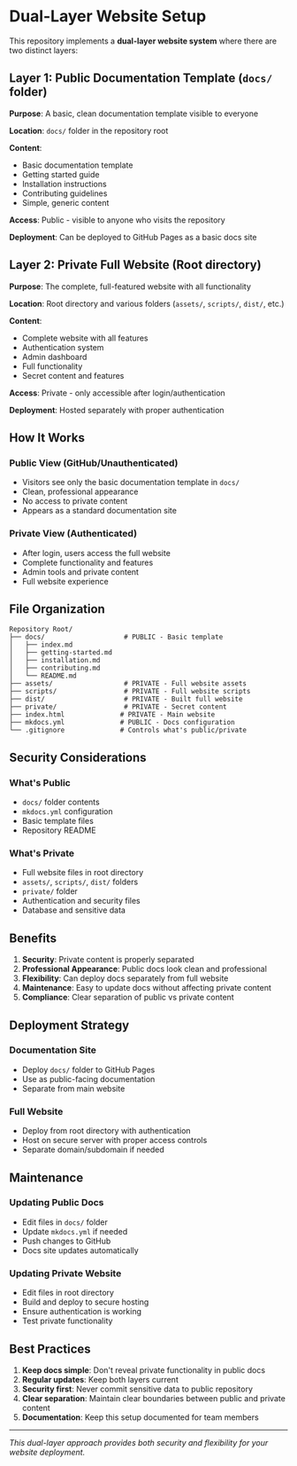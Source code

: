 # Dual-Layer Website Setup

This repository implements a **dual-layer website system** where there are two distinct layers:

## Layer 1: Public Documentation Template (`docs/` folder)

**Purpose**: A basic, clean documentation template visible to everyone

**Location**: `docs/` folder in the repository root

**Content**:
- Basic documentation template
- Getting started guide
- Installation instructions
- Contributing guidelines
- Simple, generic content

**Access**: Public - visible to anyone who visits the repository

**Deployment**: Can be deployed to GitHub Pages as a basic docs site

## Layer 2: Private Full Website (Root directory)

**Purpose**: The complete, full-featured website with all functionality

**Location**: Root directory and various folders (`assets/`, `scripts/`, `dist/`, etc.)

**Content**:
- Complete website with all features
- Authentication system
- Admin dashboard
- Full functionality
- Secret content and features

**Access**: Private - only accessible after login/authentication

**Deployment**: Hosted separately with proper authentication

## How It Works

### Public View (GitHub/Unauthenticated)
- Visitors see only the basic documentation template in `docs/`
- Clean, professional appearance
- No access to private content
- Appears as a standard documentation site

### Private View (Authenticated)
- After login, users access the full website
- Complete functionality and features
- Admin tools and private content
- Full website experience

## File Organization

```
Repository Root/
├── docs/                    # PUBLIC - Basic template
│   ├── index.md
│   ├── getting-started.md
│   ├── installation.md
│   ├── contributing.md
│   └── README.md
├── assets/                  # PRIVATE - Full website assets
├── scripts/                 # PRIVATE - Full website scripts
├── dist/                    # PRIVATE - Built full website
├── private/                 # PRIVATE - Secret content
├── index.html              # PRIVATE - Main website
├── mkdocs.yml              # PUBLIC - Docs configuration
└── .gitignore              # Controls what's public/private
```

## Security Considerations

### What's Public
- `docs/` folder contents
- `mkdocs.yml` configuration
- Basic template files
- Repository README

### What's Private
- Full website files in root directory
- `assets/`, `scripts/`, `dist/` folders
- `private/` folder
- Authentication and security files
- Database and sensitive data

## Benefits

1. **Security**: Private content is properly separated
2. **Professional Appearance**: Public docs look clean and professional
3. **Flexibility**: Can deploy docs separately from full website
4. **Maintenance**: Easy to update docs without affecting private content
5. **Compliance**: Clear separation of public vs private content

## Deployment Strategy

### Documentation Site
- Deploy `docs/` folder to GitHub Pages
- Use as public-facing documentation
- Separate from main website

### Full Website
- Deploy from root directory with authentication
- Host on secure server with proper access controls
- Separate domain/subdomain if needed

## Maintenance

### Updating Public Docs
- Edit files in `docs/` folder
- Update `mkdocs.yml` if needed
- Push changes to GitHub
- Docs site updates automatically

### Updating Private Website
- Edit files in root directory
- Build and deploy to secure hosting
- Ensure authentication is working
- Test private functionality

## Best Practices

1. **Keep docs simple**: Don't reveal private functionality in public docs
2. **Regular updates**: Keep both layers current
3. **Security first**: Never commit sensitive data to public repository
4. **Clear separation**: Maintain clear boundaries between public and private content
5. **Documentation**: Keep this setup documented for team members

---

*This dual-layer approach provides both security and flexibility for your website deployment.*
